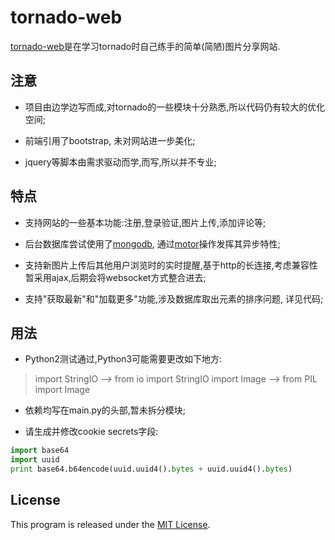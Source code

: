 tornado-web
===

[tornado-web](https://github.com/evolsnow/tornado-web)是在学习tornado时自己练手的简单(简陋)图片分享网站.

注意
---

* 项目由边学边写而成,对tornado的一些模块十分熟悉,所以代码仍有较大的优化空间;

* 前端引用了bootstrap, 未对网站进一步美化;

* jquery等脚本由需求驱动而学,而写,所以并不专业;

特点
---

* 支持网站的一些基本功能:注册,登录验证,图片上传,添加评论等;

* 后台数据库尝试使用了[mongodb](https://www.mongodb.org/), 通过[motor](https://motor.readthedocs.org/)操作发挥其异步特性;

* 支持新图片上传后其他用户浏览时的实时提醒,基于http的长连接,考虑兼容性暂采用ajax,后期会将websocket方式整合进去;

* 支持"获取最新"和"加载更多"功能,涉及数据库取出元素的排序问题, 详见代码;

用法
---

* Python2测试通过,Python3可能需要更改如下地方:
> import StringIO --> from io import StringIO
> import Image    --> from PIL import Image

* 依赖均写在main.py的头部,暂未拆分模块;

* 请生成并修改cookie secrets字段:
```python
import base64
import uuid
print base64.b64encode(uuid.uuid4().bytes + uuid.uuid4().bytes)
```


License
---

This program is released under the [MIT License](http://www.opensource.org/licenses/MIT).

